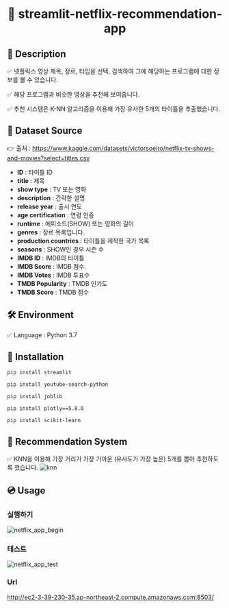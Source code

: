 <h1 align="center"> 🙌 streamlit-netflix-recommendation-app</h1>

## 📃 Description

✅ 넷플릭스 영상 제목, 장르, 타입을 선택, 검색하여 그에 해당하는 프로그램에 대한 정보를 볼 수 있습니다.

✅ 해당 프로그램과 비슷한 영상을 추천해 보여줍니다. 

✅ 추천 시스템은 K-NN 알고리즘을 이용해 가장 유사한 5개의 타이틀을 추출했습니다.

## 📘 Dataset Source

 👉 출처 : https://www.kaggle.com/datasets/victorsoeiro/netflix-tv-shows-and-movies?select=titles.csv

 - **ID** :  타이틀 ID
 - **title** : 제목
 - **show type** : TV  또는 영화
 - **description** : 간략한 설명
 - **release year** : 출시 연도
 - **age certification** : 연령 인증
 - **runtime** : 에피소드(SHOW) 또는 영화의 길이
 - **genres** : 장르 목록입니다.
 - **production countries** : 타이틀을 제작한 국가 목록
 - **seasons** : SHOW인 경우 시즌 수
 - **IMDB ID** : IMDB의 타이틀
 - **IMDB Score** :  IMDB 점수.
 - **IMDB Votes** : IMDB 투표수
 - **TMDB Popularity** :  TMDB 인기도
 - **TMDB Score** :  TMDB 점수
##
## 🛠 Environment

✅ Language : Python 3.7

##
## 🔨 Installation

```
pip install streamlit
```

```
pip install youtube-search-python
```

```
pip install joblib
```

```
pip install plotly==5.8.0
```

```
pip install scikit-learn
```

## 💼 Recommendation System

✅ KNN을 이용해 가장 거리가 가장 가까운 (유사도가 가장 높은) 5개를 뽑아 추천하도록 했습니다.
![knn](https://user-images.githubusercontent.com/105832330/172280125-12d3f63b-3eea-48b3-ae72-bc94da8070c4.png)



## 💿 Usage

### 실행하기
![netflix_app_begin](https://user-images.githubusercontent.com/105832330/172292297-fabb8eb7-6486-4965-b65d-2dabba0c9783.gif)


### 테스트
![netflix_app_test](https://user-images.githubusercontent.com/105832330/172278582-f52e660b-2491-492b-a061-2fd570e59677.gif)

### Url
http://ec2-3-39-230-35.ap-northeast-2.compute.amazonaws.com:8503/
